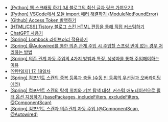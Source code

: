 - [[Python] 웹 스크래핑 하기 (내 블로그의 최신 글과 링크 가져오기)](https://dream-and-develop.tistory.com/)
- [[Python] VSCode에서 모듈 import 에러 해결하기 (ModuleNotFoundError)](https://dream-and-develop.tistory.com/441)
- [[Github] Access Token 발행하기](https://dream-and-develop.tistory.com/440)
- [[HTML/CSS] Tistory 블로그 스킨 HTML 편집을 통해 직접 커스텀하기](https://dream-and-develop.tistory.com/439)
- [ChatGPT 사용기](https://dream-and-develop.tistory.com/438)
- [[Spring] Lombock 라이브러리 적용하기](https://dream-and-develop.tistory.com/437)
- [[Spring] @Autowired를 통한 의존 관계 주입 시 주입할 스프링 빈이 없는 경우 처리하는 방법](https://dream-and-develop.tistory.com/435)
- [[Spring] 의존 관계 자동 주입의 4가지 방법과 특징, 생성자를 통해 주입해야하는 이유](https://dream-and-develop.tistory.com/434)
- [[인턴일지] 17, 18일차](https://dream-and-develop.tistory.com/433)
- [[Spring] 컴포넌트 스캔의 중복 등록과 충돌 (수동 빈 등록의 우선권과 오버라이딩 에러)](https://dream-and-develop.tistory.com/432)
- [[Spring] 컴포넌트 스캔의 탐색 위치와 기본 탐색 대상, 커스텀 애노테이션으로 필터 옵션 지정하기 (basePackages, includeFilters, excludeFilters, @ComponentScan)](https://dream-and-develop.tistory.com/431)
- [[Spring] 컴포넌트 스캔과 의존관계 자동 주입 (@ComponentScan, @Autowired)](https://dream-and-develop.tistory.com/429)
